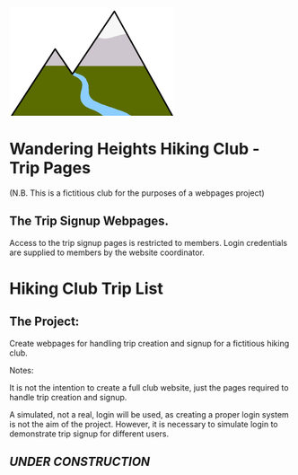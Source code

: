 
<img src="/HikingClubTripList/wwwroot/img/logo.png" width=294 height=193 title="Wandering Heights Hiking Club Logo" alt="Logo depicting sylised mountains">

# Wandering Heights Hiking Club - Trip Pages

(N.B. This is a fictitious club for the purposes of a webpages project)

## The Trip Signup Webpages.

Access to the trip signup pages is restricted to members. Login credentials are supplied to members by the website coordinator.


# Hiking Club Trip List

## The Project:

Create webpages for handling trip creation and signup for a fictitious hiking club.

Notes:

It is not the intention to create a full club website, just the pages required to handle trip creation and signup.

A simulated, not a real, login will be used, as creating a proper login system is not the aim of the project. However, it is necessary to simulate login to demonstrate trip signup for different users.



## ***UNDER CONSTRUCTION***
